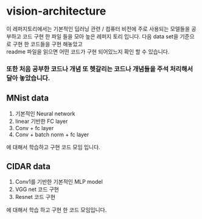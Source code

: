 # vision-architecture
이 레퍼지토리에서는 기본적인 딥러닝 관련 / 컴퓨터 비전에 주로 사용되는 
모델들을 공부하고 코드 구현 한 파일 들을 모아 높은 레퍼지 토리 입니다. 
다음 data set을 기준으로 구현 한 코드들을 구현 해놓았고  
readme 파일을 읽으면 어떤 코드가 구현 되어있느지 확인 할 수 있습니다. 

### 또한 처음 공부한 코드나 개념 또 헷갈리는 코드나 개념들을 주석 처리해서 달아 놓았습니다. 


## MNist data 
1. 기본적인 Neural network
2. linear 기반한 FC layer
3. Conv + fc layer
4. Conv + batch norm + fc layer

에 대해서 학습하고 구현 코드 모임 입니다. 

## CIDAR data 
1. Conv1를 기반한 기본적인 MLP model
2. VGG net 코드 구현
3. Resnet 코드 구현

에 대해서 학습 하고 구현 한 코드 모임입니다. 
